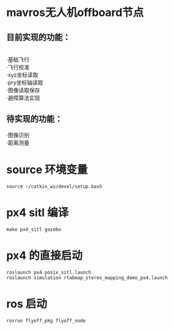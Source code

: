  <h1>mavros无人机offboard节点</h1>
<h2>目前实现的功能：</h2></br>
·基础飞行 </br>·飞行校准</br>·xyz坐标读取</br>·pry坐标轴读取</br>·图像读取保存</br>
·避障算法实现</br>
<h2>待实现的功能：</h2>
·图像识别</br>
·距离测量</br>

# source 环境变量
	source ~/catkin_ws/devel/setup.bash

# px4 sitl 编译
	make px4_sitl gazebo

# px4 的直接启动
	roslaunch px4 posix_sitl.launch
	roslaunch simulation rtabmap_stereo_mapping_demo_px4.launch

# ros 启动
	rosrun flyoff_pkg flyoff_node
